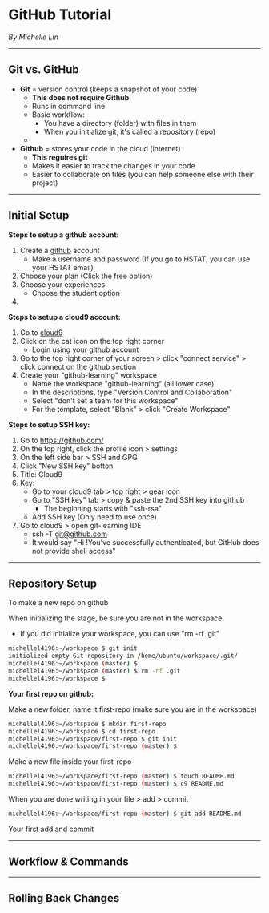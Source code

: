 # GitHub Tutorial

_By Michelle Lin_

---
## Git vs. GitHub

* **Git** = version control (keeps a snapshot of your code)
  * **This does not require Github**
  * Runs in command line
  * Basic workflow:
     * You have a directory (folder) with files in them
     * When you initialize git, it's called a repository (repo)
  * 
* **Github** = stores your code in the cloud (internet)
  * **This reguires git**
  * Makes it easier to track the changes in your code
  * Easier to collaborate on files (you can help someone else with their project)


---
## Initial Setup

**Steps to setup a github account:**

1) Create a [github](https://github.com/) account
   * Make a username and password (If you go to HSTAT, you can use your HSTAT email)
2) Choose your plan (Click the free option)
3) Choose your experiences 
   * Choose the student option
4) 

**Steps to setup a cloud9 account:**

1) Go to [cloud9](https://c9.io/login)
2) Click on the cat icon on the top right corner 
    * Login using your github account
3) Go to the top right corner of your screen > click "connect service" > click connect on the github section
4) Create your "github-learning" workspace
   * Name the workspace "github-learning" (all lower case)
   * In the descriptions, type "Version Control and Collaboration"
   * Select "don't set a team for this workspace"
   * For the template, select "Blank" > click "Create Workspace"

**Steps to setup SSH key:**

1) Go to https://github.com/ 
2) On the top right, click the profile icon > settings
3) On the left side bar > SSH and GPG
4) Click "New SSH key" botton
5) Title: Cloud9
6) Key: 
   * Go to your cloud9 tab > top right > gear icon 
   * Go to "SSH key" tab > copy & paste the 2nd SSH key into github 
     * The beginning starts with "ssh-rsa"
   * Add SSH key (Only need to use once)
7) Go to cloud9 > open git-learning IDE
   * ssh -T git@github.com
   * It would say "Hi <your username>!You've successfully authenticated, but GitHub does not provide shell access"


---
## Repository Setup

To make a new repo on github

When initializing the stage, be sure you are not in the workspace. 
  * If you did initialize your workspace, you can use "rm -rf .git"
```bash
michellel4196:~/workspace $ git init 
initialized empty Git repository in /home/ubuntu/workspace/.git/
michellel4196:~/workspace (master) $ 
michellel4196:~/workspace (master) $ rm -rf .git 
michellel4196:~/workspace $ 
```
**Your first repo on github:**

Make a new folder, name it first-repo (make sure you are in the workspace)
```bash
michellel4196:~/workspace $ mkdir first-repo
michellel4196:~/workspace $ cd first-repo
michellel4196:~/workspace/first-repo $ git init
michellel4196:~/workspace/first-repo (master) $
```
Make a new file inside your first-repo
```bash
michellel4196:~/workspace/first-repo (master) $ touch README.md
michellel4196:~/workspace/first-repo (master) $ c9 README.md
```
When you are done writing in your file > add > commit 
```bash
michellel4196:~/workspace/first-repo (master) $ git add README.md

```

Your first add and commit

---
## Workflow & Commands



---
## Rolling Back Changes